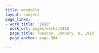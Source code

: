 ```yaml
---
title: woodpile
layout: subject
page_links:
- work_title: '1918'
  work_url: pages/works/1918
  page_title: Tuesday, January  8, 1918
  page_anchor: page-384

---
```

